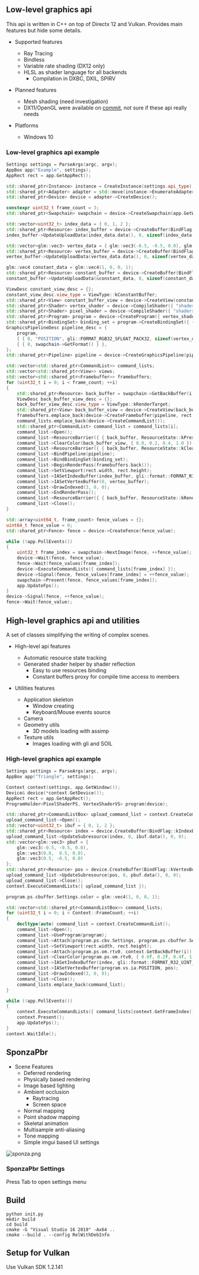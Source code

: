 ## Low-level graphics api
This api is written in C++ on top of Directx 12 and Vulkan. Provides main features but hide some details.

* Supported features
  * Ray Tracing
  * Bindless
  * Variable rate shading (DX12 only)
  * HLSL as shader language for all backends
    * Compilation in DXBC, DXIL, SPIRV

* Planned features
  * Mesh shading (need investigation)
  * DX11/OpenGL were available on [commit](https://github.com/andrejnau/FlyCube/tree/9756f8fae2530a635302c549694374206c886b5c), not sure if these api really needs

* Platforms
  * Windows 10
  
### Low-level graphics api example
```cpp
Settings settings = ParseArgs(argc, argv);
AppBox app("Example", settings);
AppRect rect = app.GetAppRect();

std::shared_ptr<Instance> instance = CreateInstance(settings.api_type);
std::shared_ptr<Adapter> adapter = std::move(instance->EnumerateAdapters()[settings.required_gpu_index]);
std::shared_ptr<Device> device = adapter->CreateDevice();

constexpr uint32_t frame_count = 3;
std::shared_ptr<Swapchain> swapchain = device->CreateSwapchain(app.GetWindow(), rect.width, rect.height, frame_count, settings.vsync);

std::vector<uint32_t> index_data = { 0, 1, 2 };
std::shared_ptr<Resource> index_buffer = device->CreateBuffer(BindFlag::kIndexBuffer, sizeof(uint32_t) * index_data.size(), MemoryType::kUpload);
index_buffer->UpdateUploadData(index_data.data(), 0, sizeof(index_data.front()) * index_data.size());

std::vector<glm::vec3> vertex_data = { glm::vec3(-0.5, -0.5, 0.0), glm::vec3(0.0,  0.5, 0.0), glm::vec3(0.5, -0.5, 0.0) };
std::shared_ptr<Resource> vertex_buffer = device->CreateBuffer(BindFlag::kVertexBuffer, sizeof(vertex_data.front()) * vertex_data.size(), MemoryType::kUpload);
vertex_buffer->UpdateUploadData(vertex_data.data(), 0, sizeof(vertex_data.front()) * vertex_data.size());

glm::vec4 constant_data = glm::vec4(1, 0, 0, 1);
std::shared_ptr<Resource> constant_buffer = device->CreateBuffer(BindFlag::kConstantBuffer, sizeof(constant_data), MemoryType::kUpload);
constant_buffer->UpdateUploadData(&constant_data, 0, sizeof(constant_data));

ViewDesc constant_view_desc = {};
constant_view_desc.view_type = ViewType::kConstantBuffer;
std::shared_ptr<View> constant_buffer_view = device->CreateView(constant_buffer, constant_view_desc);
std::shared_ptr<Shader> vertex_shader = device->CompileShader({ "shaders/Triangle/VertexShader_VS.hlsl", "main", ShaderType::kVertex, "6_0" });
std::shared_ptr<Shader> pixel_shader = device->CompileShader({ "shaders/Triangle/PixelShader_PS.hlsl", "main",  ShaderType::kPixel, "6_0" });
std::shared_ptr<Program> program = device->CreateProgram({ vertex_shader, pixel_shader });
std::shared_ptr<BindingSet> binding_set = program->CreateBindingSet({ { pixel_shader->GetBindKey("Settings"), constant_buffer_view } });
GraphicsPipelineDesc pipeline_desc = {
    program,
    { { 0, "POSITION", gli::FORMAT_RGB32_SFLOAT_PACK32, sizeof(vertex_data.front()) } },
    { { 0, swapchain->GetFormat() } },
};
std::shared_ptr<Pipeline> pipeline = device->CreateGraphicsPipeline(pipeline_desc);

std::vector<std::shared_ptr<CommandList>> command_lists;
std::vector<std::shared_ptr<View>> views;
std::vector<std::shared_ptr<Framebuffer>> framebuffers;
for (uint32_t i = 0; i < frame_count; ++i)
{
    std::shared_ptr<Resource> back_buffer = swapchain->GetBackBuffer(i);
    ViewDesc back_buffer_view_desc = {};
    back_buffer_view_desc.view_type = ViewType::kRenderTarget;
    std::shared_ptr<View> back_buffer_view = device->CreateView(back_buffer, back_buffer_view_desc);
    framebuffers.emplace_back(device->CreateFramebuffer(pipeline, rect.width, rect.height, { back_buffer_view }));
    command_lists.emplace_back(device->CreateCommandList());
    std::shared_ptr<CommandList> command_list = command_lists[i];
    command_list->Open();
    command_list->ResourceBarrier({ { back_buffer, ResourceState::kPresent, ResourceState::kClearColor} });
    command_list->ClearColor(back_buffer_view, { 0.0, 0.2, 0.4, 1.0 });
    command_list->ResourceBarrier({ { back_buffer, ResourceState::kClearColor, ResourceState::kRenderTarget} });
    command_list->BindPipeline(pipeline);
    command_list->BindBindingSet(binding_set);
    command_list->BeginRenderPass(framebuffers.back());
    command_list->SetViewport(rect.width, rect.height);
    command_list->IASetIndexBuffer(index_buffer, gli::format::FORMAT_R32_UINT_PACK32);
    command_list->IASetVertexBuffer(0, vertex_buffer);
    command_list->DrawIndexed(3, 0, 0);
    command_list->EndRenderPass();
    command_list->ResourceBarrier({ { back_buffer, ResourceState::kRenderTarget, ResourceState::kPresent} });
    command_list->Close();
}

std::array<uint64_t, frame_count> fence_values = {};
uint64_t fence_value = 0;
std::shared_ptr<Fence> fence = device->CreateFence(fence_value);

while (!app.PollEvents())
{
    uint32_t frame_index = swapchain->NextImage(fence, ++fence_value);
    device->Wait(fence, fence_value);
    fence->Wait(fence_values[frame_index]);
    device->ExecuteCommandLists({ command_lists[frame_index] });
    device->Signal(fence, fence_values[frame_index] = ++fence_value);
    swapchain->Present(fence, fence_values[frame_index]);
    app.UpdateFps();
}
device->Signal(fence, ++fence_value);
fence->Wait(fence_value);
```

## High-level graphics api and utilities
A set of classes simplifying the writing of complex scenes.

* High-level api features
  * Automatic resource state tracking
  * Generated shader helper by shader reflection
    * Easy to use resources binding
    * Constant buffers proxy for compile time access to members

* Utilities features
  * Application skeleton
    * Window creating
    * Keyboard/Mouse events source
  * Camera
  * Geometry utils
    * 3D models loading with assimp
  * Texture utils
    * Images loading with gli and SOIL
   
### High-level graphics api example
```cpp
Settings settings = ParseArgs(argc, argv);
AppBox app("Triangle", settings);

Context context(settings, app.GetWindow());
Device& device(*context.GetDevice());
AppRect rect = app.GetAppRect();
ProgramHolder<PixelShaderPS, VertexShaderVS> program(device);

std::shared_ptr<CommandListBox> upload_command_list = context.CreateCommandList();
upload_command_list->Open();
std::vector<uint32_t> ibuf = { 0, 1, 2 };
std::shared_ptr<Resource> index = device.CreateBuffer(BindFlag::kIndexBuffer | BindFlag::kCopyDest, sizeof(uint32_t) * ibuf.size());
upload_command_list->UpdateSubresource(index, 0, ibuf.data(), 0, 0);
std::vector<glm::vec3> pbuf = {
    glm::vec3(-0.5, -0.5, 0.0),
    glm::vec3(0.0,  0.5, 0.0),
    glm::vec3(0.5, -0.5, 0.0)
};
std::shared_ptr<Resource> pos = device.CreateBuffer(BindFlag::kVertexBuffer | BindFlag::kCopyDest, sizeof(glm::vec3) * pbuf.size());
upload_command_list->UpdateSubresource(pos, 0, pbuf.data(), 0, 0);
upload_command_list->Close();
context.ExecuteCommandLists({ upload_command_list });

program.ps.cbuffer.Settings.color = glm::vec4(1, 0, 0, 1);

std::vector<std::shared_ptr<CommandListBox>> command_lists;
for (uint32_t i = 0; i < Context::FrameCount; ++i)
{
    decltype(auto) command_list = context.CreateCommandList();
    command_list->Open();
    command_list->UseProgram(program);
    command_list->Attach(program.ps.cbv.Settings, program.ps.cbuffer.Settings);
    command_list->SetViewport(rect.width, rect.height);
    command_list->Attach(program.ps.om.rtv0, context.GetBackBuffer(i));
    command_list->ClearColor(program.ps.om.rtv0, { 0.0f, 0.2f, 0.4f, 1.0f });
    command_list->IASetIndexBuffer(index, gli::format::FORMAT_R32_UINT_PACK32);
    command_list->IASetVertexBuffer(program.vs.ia.POSITION, pos);
    command_list->DrawIndexed(3, 0, 0);
    command_list->Close();
    command_lists.emplace_back(command_list);
}

while (!app.PollEvents())
{
    context.ExecuteCommandLists({ command_lists[context.GetFrameIndex()] });
    context.Present();
    app.UpdateFps();
}
context.WaitIdle();
```

## SponzaPbr

* Scene Features
  * Deferred rendering
  * Physically based rendering
  * Image based lighting
  * Ambient occlusion
    * Raytracing
    * Screen space
  * Normal mapping
  * Point shadow mapping
  * Skeletal animation
  * Multisample anti-aliasing
  * Tone mapping
  * Simple imgui based UI settings

![sponza.png](screenshots/sponza.png)

### SponzaPbr Settings
Press Tab to open settings menu

## Build
```
python init.py
mkdir build
cd build
cmake -G "Visual Studio 16 2019" -Ax64 ..
cmake --build . --config RelWithDebInfo
```

## Setup for Vulkan
Use Vulkan SDK 1.2.141

